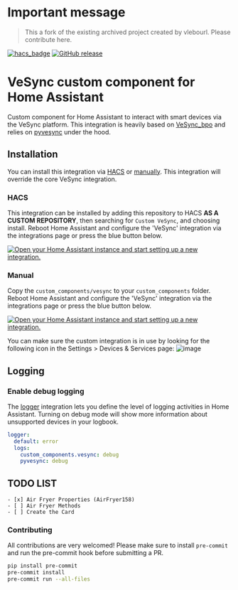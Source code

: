 
# **Important message**
> 
> This a fork of the existing archived project created by vlebourl. Please contribute here.

[![hacs_badge](https://img.shields.io/badge/HACS-Default-orange.svg)](https://github.com/custom-components/hacs)
[![GitHub release](https://img.shields.io/github/v/release/vlebourl/custom_vesync.svg)](https://GitHub.com/vlebourl/custom_vesync/releases/)

# VeSync custom component for Home Assistant

Custom component for Home Assistant to interact with smart devices via the VeSync platform.
This integration is heavily based on [VeSync_bpo](https://github.com/borpin/vesync-bpo) and relies on [pyvesync](https://github.com/webdjoe/pyvesync) under the hood.

## Installation

You can install this integration via [HACS](#hacs) or [manually](#manual).
This integration will override the core VeSync integration.

### HACS

This integration can be installed by adding this repository to HACS __AS A CUSTOM REPOSITORY__, then searching for `Custom VeSync`, and choosing install. Reboot Home Assistant and configure the 'VeSync' integration via the integrations page or press the blue button below.

[![Open your Home Assistant instance and start setting up a new integration.](https://my.home-assistant.io/badges/config_flow_start.svg)](https://my.home-assistant.io/redirect/config_flow_start/?domain=vesync)

### Manual

Copy the `custom_components/vesync` to your `custom_components` folder. Reboot Home Assistant and configure the 'VeSync' integration via the integrations page or press the blue button below.

[![Open your Home Assistant instance and start setting up a new integration.](https://my.home-assistant.io/badges/config_flow_start.svg)](https://my.home-assistant.io/redirect/config_flow_start/?domain=vesync)

You can make sure the custom integration is in use by looking for the following icon in the Settings > Devices & Services page:
![image](https://user-images.githubusercontent.com/5701372/234820776-11a80f79-5b4d-4dbe-8b63-42579e4a5631.png)

## Logging

### Enable debug logging

The [logger](https://www.home-assistant.io/integrations/logger/) integration lets you define the level of logging activities in Home Assistant. Turning on debug mode will show more information about unsupported devices in your logbook.

```yaml
logger:
  default: error
  logs:
    custom_components.vesync: debug
    pyvesync: debug
```

## TODO LIST
```
- [x] Air Fryer Properties (AirFryer158)
- [ ] Air Fryer Methods
- [ ] Create the Card
```

### Contributing

All contributions are very welcomed!
Please make sure to install `pre-commit` and run the pre-commit hook before submitting a PR.

```sh
pip install pre-commit
pre-commit install
pre-commit run --all-files
```

